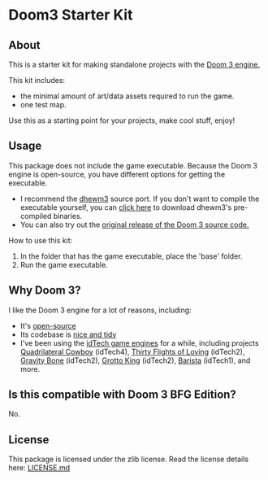 # Doom3 Starter Kit

## About
This is a starter kit for making standalone projects with the [Doom 3 engine.](https://en.wikipedia.org/wiki/Id_Tech_4)

This kit includes:

- the minimal amount of art/data assets required to run the game.
- one test map.

Use this as a starting point for your projects, make cool stuff, enjoy!

## Usage

This package does not include the game executable. Because the Doom 3 engine is open-source, you have different options for getting the executable.

- I recommend the [dhewm3](https://dhewm3.org) source port. If you don't want to compile the executable yourself, you can [click here](https://github.com/dhewm/dhewm3/releases) to download dhewm3's pre-compiled binaries.
- You can also try out the [original release of the Doom 3 source code.](https://github.com/id-Software/DOOM-3)

How to use this kit:

1. In the folder that has the game executable, place the 'base' folder.
2. Run the game executable.

## Why Doom 3?

I like the Doom 3 engine for a lot of reasons, including:

- It's [open-source](https://github.com/id-Software/DOOM-3)
- Its codebase is [nice and tidy](https://fabiensanglard.net/doom3)
- I've been using the [idTech game engines](https://en.wikipedia.org/wiki/Id_Tech) for a while, including projects [Quadrilateral Cowboy](http://blendogames.com/qc) (idTech4), [Thirty Flights of Loving](http://blendogames.com/thirtyflightsofloving) (idTech2), [Gravity Bone](https://blendogames.com/gravitybone) (idTech2), [Grotto King](https://blendogames.com/older.htm#grottoking) (idTech2), [Barista](https://blendogames.com/older.htm#barista1) (idTech1), and more.

## Is this compatible with Doom 3 BFG Edition?

No.

## License

This package is licensed under the zlib license. Read the license details here: [LICENSE.md](https://github.com/blendogames/doom3-starter-kit/blob/master/license.md)
